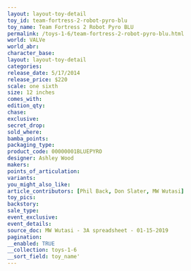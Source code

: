 ```yaml
---
layout: layout-toy-detail 
toy_id: team-fortress-2-robot-pyro-blu
toy_name: Team Fortress 2 Robot Pyro BLU
permalink: /toys-1-6/team-fortress-2-robot-pyro-blu.html
world: VALVe
world_abr: 
character_base: 
layout: layout-toy-detail
categories: 
release_date: 5/17/2014
release_price: $220 
scale: one sixth
size: 12 inches
comes_with: 
edition_qty: 
chase: 
exclusive: 
secret_drop: 
sold_where: 
bamba_points: 
packaging_type: 
product_code: 00000001BLUEPYRO
designer: Ashley Wood
makers: 
points_of_articulation: 
variants: 
you_might_also_like: 
article_contributors: [Phil Back, Don Slater, MW Wutasi]
toy_pics: 
backstory: 
sale_type: 
event_exclusive: 
event_details: 
source_doc: MW Wutasi - 3A spreadsheet - 01-15-2019
pagination: 
__enabled: TRUE
__collection: toys-1-6
__sort_field: toy_name'
---
```

